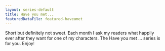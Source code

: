 ```yaml
---
layout: series-default
title: Have you met...
featuredDataFile: featured-haveumet
---
```

Short but definitely not sweet. Each month I ask my readers what happily ever after they want for one of my characters. The Have you met ... series is for you.  Enjoy!
